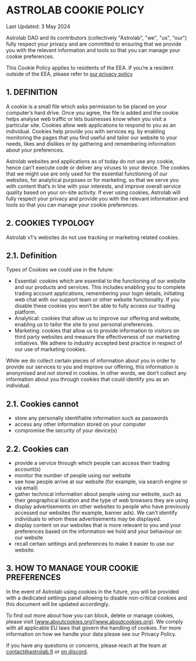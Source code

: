# ASTROLAB COOKIE POLICY

Last Updated: 3 May 2024

Astrolab DAO and its contributors (collectively "Astrolab", "we", "us", "our") fully respect your privacy and are committed to ensuring that we provide you with the relevant information and tools so that you can manage your cookie preferences.

This Cookie Policy applies to residents of the EEA. If you’re a resident outside of the EEA, please refer to [our privacy policy](/privacy-policy)

## 1. DEFINITION

A cookie is a small file which asks permission to be placed on your computer’s hard drive. Once you agree, the file is added and the cookie helps analyse web traffic or lets businesses know when you visit a particular site. Cookies allow web applications to respond to you as an individual. Cookies help provide you with services eg. by enabling monitoring the pages that you find useful and tailor our website to your needs, likes and dislikes or by gathering and remembering information about your preferences.

Astrolab websites and applications as of today do not use any cookie, hence can’t execute code or deliver any viruses to your device. The cookies that we might use are only used for the essential functioning of our websites, for analytical purposes or for marketing, so that we serve you with content that’s in line with your interests, and improve overall service quality based on your on-site activity. If ever using cookies, Astrolab will fully respect your privacy and provide you with the relevant information and tools so that you can manage your cookie preferences.

## 2. COOKIES TYPOLOGY

Astrolab v1's websites do not use tracking or marketing related cookies.

## 2.1. Definition

Types of Cookies we could use in the future:

- Essential: cookies which are essential to the functioning of our website and our products and services. This includes enabling you to complete trading account applications, remembering your login details, initiating web chat with our support team or other website functionality. If you disable these cookies you won’t be able to fully access our trading platform.
- Analytical: cookies that allow us to improve our offering and website, enabling us to tailor the site to your personal preferences.
- Marketing: cookies that allow us to provide information to visitors on third party websites and measure the effectiveness of our marketing initiatives. We adhere to industry accepted best practice in respect of our use of marketing cookies.

While we do collect certain pieces of information about you in order to provide our services to you and improve our offering, this information is anonymised and not stored in cookies.
In other words, we don’t collect any information about you through cookies that could identify you as an individual.

## 2.1. Cookies cannot

- store any personally identifiable information such as passwords
- access any other information stored on your computer
- compromise the security of your device(s)

## 2.2. Cookies can

- provide a service through which people can access their trading account(s)
- monitor the number of people using our website
- see how people arrive at our website (for example, via search engine or via email)
- gather technical information about people using our website, such as their geographical location and the type of web browsers they are using
- display advertisements on other websites to people who have previously accessed our websites (for example, banner ads). We can’t identify individuals to whom these advertisements
  may be displayed.
- display content on our websites that is more relevant to you and your preferences based on the information we hold and your behaviour on our website
- recall certain settings and preferences to make it easier to use our website.

## 3. HOW TO MANAGE YOUR COOKIE PREFERENCES

In the event of Astrolab using cookies in the future, you will be provided with a dedicated settings panel allowing to disable non-critical cookies and this document will be updated accordingly.

To find out more about how you can block, delete or manage cookies, please visit [www.aboutcookies.org](www.aboutcookies.org).
We comply with all applicable EU laws that govern the handling of cookies. For more information on how we handle your data please see our Privacy Policy.

If you have any questions or concerns, please reach at the team at <contact@astrolab.fi> or [on discord](https://discord.gg/M5RV26xMuu).

